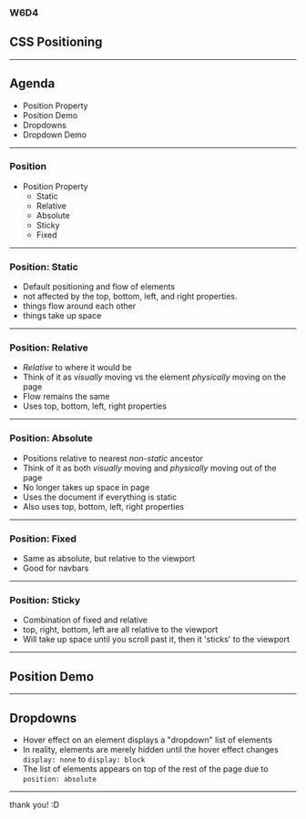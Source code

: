 ### W6D4
## CSS Positioning

---

## Agenda

- Position Property
- Position Demo
- Dropdowns
- Dropdown Demo

---

### Position

+ Position Property
  + Static
  + Relative
  + Absolute
  + Sticky
  + Fixed

---

### Position: Static

* Default positioning and flow of elements
* not affected by the top, bottom, left, and right properties.
* things flow around each other
* things take up space

---

### Position: Relative

* _Relative_ to where it would be
* Think of it as _visually_ moving vs the element _physically_ moving on the page
* Flow remains the same
* Uses top, bottom, left, right properties

---

### Position: Absolute

* Positions relative to nearest _non-static_ ancestor
* Think of it as both _visually_ moving and _physically_ moving out of the page
* No longer takes up space in page
* Uses the document if everything is static
* Also uses top, bottom, left, right properties

---

### Position: Fixed

* Same as absolute, but relative to the viewport
* Good for navbars

---

### Position: Sticky

* Combination of fixed and relative
* top, right, bottom, left are all relative to the viewport
* Will take up space until you scroll past it, then it 'sticks' to the viewport

---

## Position Demo

---

## Dropdowns

* Hover effect on an element displays a "dropdown" list of elements
* In reality, elements are merely hidden until the hover effect changes `display: none` to `display: block`
* The list of elements appears on top of the rest of the page due to `position: absolute`

---

thank you! :D
